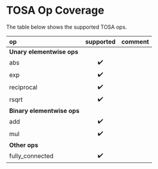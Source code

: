 # TOSA Op Coverage

The table below shows the supported TOSA ops.

| op                    | supported          | comment |
| :-------------------- |:------------------:| :------ |
| **Unary elementwise ops**
| abs                   | :heavy_check_mark: | |
| exp                   | :heavy_check_mark: | |
| reciprocal            | :heavy_check_mark: | |
| rsqrt                 | :heavy_check_mark: | |
| **Binary elementwise ops**
| add                   | :heavy_check_mark: | |
| mul                   | :heavy_check_mark: | |
| **Other ops**
| fully_connected        | :heavy_check_mark: | |
